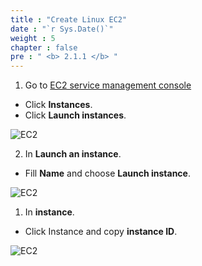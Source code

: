 ```yaml
---
title : "Create Linux EC2"
date : "`r Sys.Date()`"
weight : 5
chapter : false
pre : " <b> 2.1.1 </b> "
---
```


1. Go to [EC2 service management console](https://console.aws.amazon.com/ec2/v2/home)
  + Click **Instances**.
  + Click **Launch instances**.
  
![EC2](/images/2.prerequisite/027-createec2.png)

2. In **Launch an instance**.
  + Fill  **Name** and choose  **Launch instance**.
  
![EC2](/images/2.prerequisite/028-createec2.png)

1. In **instance**.
 + Click Instance and copy **instance ID**.

 
![EC2](/images/2.prerequisite/029-createec2.png)